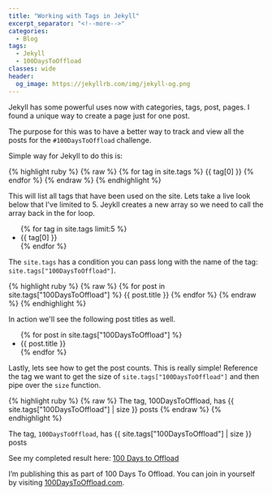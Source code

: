 ```yaml
---
title: "Working with Tags in Jekyll"
excerpt_separator: "<!--more-->"
categories:
  - Blog
tags:
  - Jekyll
  - 100DaysToOffload
classes: wide
header:
  og_image: https://jekyllrb.com/img/jekyll-og.png
---
```


Jekyll has some powerful uses now with categories, tags, post, pages. I found a unique way to create a page just for one post. 

<!--more-->

The purpose for this was to have a better way to track and view all the posts for the `#100DaysToOffload` challenge. 

Simple way for Jekyll to do this is:

{% highlight ruby %}
{% raw %}
{% for tag in site.tags %}
  {{ tag[0] }}
{% endfor %}
{% endraw %}
{% endhighlight %}


This will list all tags that have been used on the site. Lets take a live look below that I've limited to 5. Jeykll creates a new array so we need to call the array back in the for loop.

<ul>
{% for tag in site.tags limit:5 %}
  <li>{{ tag[0] }}</li>
{% endfor %}
</ul>


The `site.tags` has a condition you can pass long with the name of the tag: `site.tags["100DaysToOffload"]`. 

{% highlight ruby %}
{% raw %}
{% for post in site.tags["100DaysToOffload"] %}
  {{ post.title }}
{% endfor %}
{% endraw %}
{% endhighlight %}

In action we'll see the following post titles as well.

<ul>
{% for post in site.tags["100DaysToOffload"] %}
  <li>{{ post.title }}</li>
{% endfor %}
</ul>

Lastly, lets see how to get the post counts. This is really simple! Reference the tag we want to get the size of `site.tags["100DaysToOffload"]` and then pipe over the `size` function.

{% highlight ruby %}
{% raw %}
 The tag, 100DaysToOffload, has {{ site.tags["100DaysToOffload"] | size }} posts
{% endraw %}
{% endhighlight %}

The tag, `100DaysToOffload`, has {{ site.tags["100DaysToOffload"] | size }} posts

See my completed result here: [100 Days to Offload](/100DaysToOffload/)

I’m publishing this as part of 100 Days To Offload. You can join in yourself by visiting [100DaysToOffload.com](https://100DaysToOffload.com).
